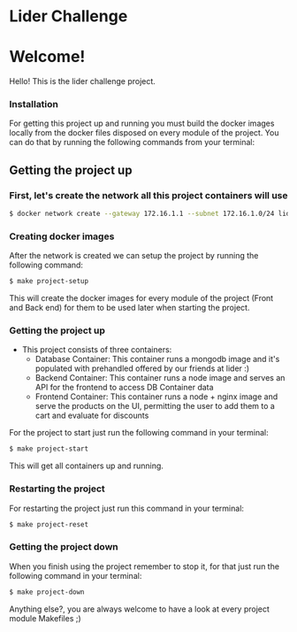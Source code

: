 # Lider Challenge

# Welcome!

Hello! This is the lider challenge project.

### Installation

For getting this project up and running you must build the docker images locally from the docker files disposed on every module of the project. You can do that by running the following commands from your terminal:

## Getting the project up

### First, let's create the network all this project containers will use

```sh
$ docker network create --gateway 172.16.1.1 --subnet 172.16.1.0/24 lider
```

### Creating docker images

After the network is created we can setup the project by running the following command:

```sh
$ make project-setup
```

This will create the docker images for every module of the project (Front and Back end) for them to be used later when starting the project.

### Getting the project up

- This project consists of three containers:
  - Database Container: This container runs a mongodb image and it's populated with prehandled offered by our friends at lider :)
  - Backend Container: This container runs a node image and serves an API for the frontend to access DB Container data
  - Frontend Container: This container runs a node + nginx image and serve the products on the UI, permitting the user to add them to a cart and evaluate for discounts

For the project to start just run the following command in your terminal:

```sh
$ make project-start
```

This will get all containers up and running.

### Restarting the project

For restarting the project just run this command in your terminal:

```sh
$ make project-reset
```

### Getting the project down

When you finish using the project remember to stop it, for that just run the following command in your terminal:

```sh
$ make project-down
```

Anything else?, you are always welcome to have a look at every project module Makefiles ;)
